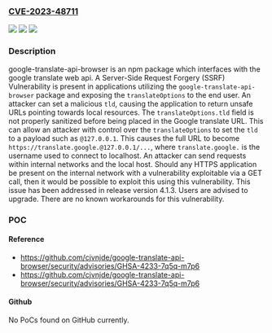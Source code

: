 ### [CVE-2023-48711](https://cve.mitre.org/cgi-bin/cvename.cgi?name=CVE-2023-48711)
![](https://img.shields.io/static/v1?label=Product&message=google-translate-api-browser&color=blue)
![](https://img.shields.io/static/v1?label=Version&message=%3D%20%3C%204.1.3%20&color=brighgreen)
![](https://img.shields.io/static/v1?label=Vulnerability&message=CWE-918%3A%20Server-Side%20Request%20Forgery%20(SSRF)&color=brighgreen)

### Description

google-translate-api-browser is an npm package which interfaces with the google translate web api. A Server-Side Request Forgery (SSRF) Vulnerability is present in applications utilizing the `google-translate-api-browser` package and exposing the `translateOptions` to the end user. An attacker can set a malicious `tld`, causing the application to return unsafe URLs pointing towards local resources. The `translateOptions.tld` field is not properly sanitized before being placed in the Google translate URL. This can allow an attacker with control over the `translateOptions` to set the `tld` to a payload such as `@127.0.0.1`. This causes the full URL to become `https://translate.google.@127.0.0.1/...`, where `translate.google.` is the username used to connect to localhost. An attacker can send requests within internal networks and the local host. Should any HTTPS application be present on the internal network with a vulnerability exploitable via a GET call, then it would be possible to exploit this using this vulnerability. This issue has been addressed in release version 4.1.3. Users are advised to upgrade. There are no known workarounds for this vulnerability.

### POC

#### Reference
- https://github.com/cjvnjde/google-translate-api-browser/security/advisories/GHSA-4233-7q5q-m7p6
- https://github.com/cjvnjde/google-translate-api-browser/security/advisories/GHSA-4233-7q5q-m7p6

#### Github
No PoCs found on GitHub currently.

